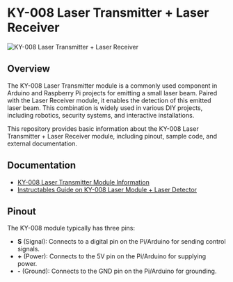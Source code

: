 # KY-008 Laser Transmitter + Laser Receiver

![KY-008 Laser Transmitter + Laser Receiver](https://content.instructables.com/FGZ/QTNT/I8WW0ND8/FGZQTNTI8WW0ND8.jpg?auto=webp&frame=1&fit=bounds&md=f07a04d7b6dc7613f864d187443afff6)

## Overview

The KY-008 Laser Transmitter module is a commonly used component in Arduino and Raspberry Pi projects for emitting a small laser beam. Paired with the Laser Receiver module, it enables the detection of this emitted laser beam. This combination is widely used in various DIY projects, including robotics, security systems, and interactive installations.

This repository provides basic information about the KY-008 Laser Transmitter + Laser Receiver module, including pinout, sample code, and external documentation.

## Documentation

- [KY-008 Laser Transmitter Module Information](https://arduinomodules.info/ky-008-laser-transmitter-module/)
- [Instructables Guide on KY-008 Laser Module + Laser Detector](https://www.instructables.com/KY-008-Laser-Module-x-Laser-Detector-x-ISD1820-Voi/)

## Pinout

The KY-008 module typically has three pins:

- **S** (Signal): Connects to a digital pin on the Pi/Arduino for sending control signals.
- **+** (Power): Connects to the 5V pin on the Pi/Arduino for supplying power.
- **-** (Ground): Connects to the GND pin on the Pi/Arduino for grounding.
